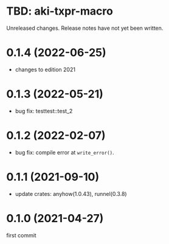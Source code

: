 TBD: aki-txpr-macro
===
Unreleased changes. Release notes have not yet been written.

0.1.4 (2022-06-25)
=====

* changes to edition 2021

0.1.3 (2022-05-21)
=====

* bug fix: testtest::test_2

0.1.2 (2022-02-07)
=====

* bug fix: compile error at `write_error()`.

0.1.1 (2021-09-10)
=====

* update crates: anyhow(1.0.43), runnel(0.3.8)

0.1.0 (2021-04-27)
=====
first commit
